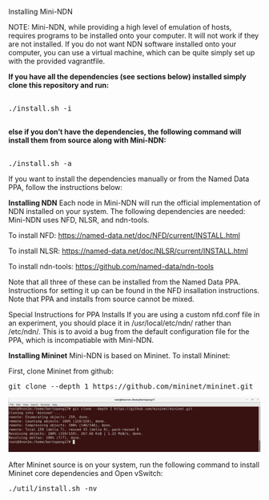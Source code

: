 Installing Mini-NDN

NOTE: Mini-NDN, while providing a high level of emulation of hosts, requires programs to be installed onto your computer. It will not work if they are not installed. If you do not want NDN software installed onto your computer, you can use a virtual machine, which can be quite simply set up with the provided vagrantfile.

<b>If you have all the dependencies (see sections below) installed simply clone this repository and run:</b>

<pre >

./install.sh -i

</pre>

<b>else if you don’t have the dependencies, the following command will install them from source along with Mini-NDN:</b>

<pre>

./install.sh -a
</pre>

If you want to install the dependencies manually or from the Named Data PPA, follow the instructions below:

<b>Installing NDN</b>
Each node in Mini-NDN will run the official implementation of NDN installed on your system. The following dependencies are needed:
Mini-NDN uses NFD, NLSR, and ndn-tools.

To install NFD: https://named-data.net/doc/NFD/current/INSTALL.html 

To install NLSR: https://named-data.net/doc/NLSR/current/INSTALL.html

To install ndn-tools: https://github.com/named-data/ndn-tools

Note that all three of these can be installed from the Named Data PPA. Instructions for setting it up can be found in the NFD insallation instructions. Note that PPA and installs from source cannot be mixed.

Special Instructions for PPA Installs
If you are using a custom nfd.conf file in an experiment, you should place it in /usr/local/etc/ndn/ rather than /etc/ndn/. This is to avoid a bug from the default configuration file for the PPA, which is incompatiable with Mini-NDN.

<b>Installing Mininet</b>
Mini-NDN is based on Mininet. To install Mininet:

First, clone Mininet from github:
<pre>
git clone --depth 1 https://github.com/mininet/mininet.git
</pre>

![alt tag](https://github.com/syaifulahdan/Mini-NDN-Work/blob/main/Assignment%201:Installing%20Mini-NDN/Image-Source/1-gitclone%20mininet.png)

After Mininet source is on your system, run the following command to install Mininet core dependencies and Open vSwitch:

<pre>
./util/install.sh -nv
</pre>

